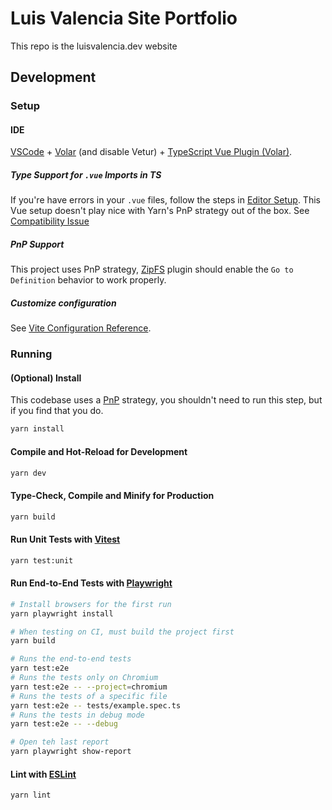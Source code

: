 # Luis Valencia Site Portfolio

This repo is the luisvalencia.dev website

## Development

### Setup

#### IDE

[VSCode](https://code.visualstudio.com/) + [Volar](https://marketplace.visualstudio.com/items?itemName=Vue.volar) (and disable Vetur) + [TypeScript Vue Plugin (Volar)](https://marketplace.visualstudio.com/items?itemName=Vue.vscode-typescript-vue-plugin).

##### Type Support for `.vue` Imports in TS

If you're have errors in your `.vue` files, follow the steps in [Editor Setup](https://yarnpkg.com/getting-started/editor-sdks#editor-setup). This Vue setup doesn't play nice with Yarn's PnP strategy out of the box. See [Compatibility Issue](https://github.com/johnsoncodehk/volar/issues/918)

##### PnP Support 

This project uses PnP strategy, [ZipFS](https://github.com/lvalencia/luvle-portfolio/tree/main/deploy) plugin should enable the `Go to Definition` behavior to work properly.

##### Customize configuration

See [Vite Configuration Reference](https://vitejs.dev/config/).

### Running

#### (Optional) Install

This codebase uses a [PnP](https://yarnpkg.com/features/pnp) strategy, you shouldn't need to run this step, but if you find that you do.

```sh
yarn install
```

#### Compile and Hot-Reload for Development

```sh
yarn dev
```

#### Type-Check, Compile and Minify for Production

```sh
yarn build
```

#### Run Unit Tests with [Vitest](https://vitest.dev/)

```sh
yarn test:unit
```

#### Run End-to-End Tests with [Playwright](https://playwright.dev)

```sh
# Install browsers for the first run
yarn playwright install

# When testing on CI, must build the project first
yarn build

# Runs the end-to-end tests
yarn test:e2e
# Runs the tests only on Chromium
yarn test:e2e -- --project=chromium
# Runs the tests of a specific file
yarn test:e2e -- tests/example.spec.ts
# Runs the tests in debug mode
yarn test:e2e -- --debug

# Open teh last report
yarn playwright show-report
```

#### Lint with [ESLint](https://eslint.org/)

```sh
yarn lint
```
